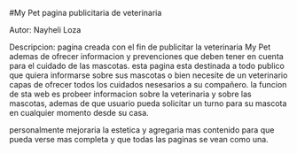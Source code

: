 #My Pet
pagina publicitaria de veterinaria

Autor: Nayheli Loza

Descripcion:
pagina creada con el fin de publicitar la veterinaria My Pet ademas de ofrecer informacion y prevenciones que deben tener en cuenta para el cuidado de las mascotas.
esta pagina esta destinada a todo publico que quiera informarse sobre sus mascotas o bien necesite de un veterinario capas de ofrecer todos los cuidados nesesarios a su compañero.
la funcion de sta web es probeer informacion sobre la veterinaria y sobre las mascotas, ademas de que usuario pueda solicitar un turno para su mascota en cualquier momento desde su casa.

personalmente mejoraria la estetica y agregaria mas contenido para que pueda verse mas completa y que todas las paginas se vean como una.

